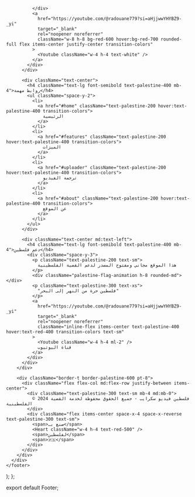 
              </div>
              <a 
                href="https://youtube.com/@radouane779?si=aHjjwwYHYBZ9-_yi" 
                target="_blank" 
                rel="noopener noreferrer"
                className="w-8 h-8 bg-red-600 hover:bg-red-700 rounded-full flex items-center justify-center transition-colors"
              >
                <Youtube className="w-4 h-4 text-white" />
              </a>
            </div>
          </div>

          <div className="text-center">
            <h4 className="text-lg font-semibold text-palestine-400 mb-4">روابط مهمة</h4>
            <ul className="space-y-2">
              <li>
                <a href="#home" className="text-palestine-200 hover:text-palestine-400 transition-colors">
                  الرئيسية
                </a>
              </li>
              <li>
                <a href="#features" className="text-palestine-200 hover:text-palestine-400 transition-colors">
                  الميزات
                </a>
              </li>
              <li>
                <a href="#uploader" className="text-palestine-200 hover:text-palestine-400 transition-colors">
                  ترجمة الفيديو
                </a>
              </li>
              <li>
                <a href="#about" className="text-palestine-200 hover:text-palestine-400 transition-colors">
                  عن الموقع
                </a>
              </li>
            </ul>
          </div>

          <div className="text-center md:text-left">
            <h4 className="text-lg font-semibold text-palestine-400 mb-4">دعم فلسطين</h4>
            <div className="space-y-3">
              <p className="text-palestine-200 text-sm">
                هذا الموقع مجاني ومفتوح المصدر لدعم القضية الفلسطينية
              </p>
              <div className="palestine-flag-animation h-8 rounded-md"></div>
              <p className="text-palestine-300 text-xs">
                "فلسطين حرة من النهر إلى البحر"
              </p>
              <a 
                href="https://youtube.com/@radouane779?si=aHjjwwYHYBZ9-_yi" 
                target="_blank" 
                rel="noopener noreferrer"
                className="inline-flex items-center text-palestine-400 hover:text-red-400 transition-colors text-sm"
              >
                <Youtube className="w-4 h-4 ml-2" />
                قناة اليوتيوب
              </a>
            </div>
          </div>
        </div>

        <div className="border-t border-palestine-600 pt-8">
          <div className="flex flex-col md:flex-row justify-between items-center">
            <div className="text-palestine-300 text-sm mb-4 md:mb-0">
              © 2024 فلسطين فيديو سكرايب - جميع الحقوق محفوظة لخدمة القضية الفلسطينية
            </div>
            <div className="flex items-center space-x-4 space-x-reverse text-palestine-300 text-sm">
              <span>صنع بـ</span>
              <Heart className="w-4 h-4 text-red-500" />
              <span>لفلسطين</span>
              <span>🇵🇸</span>
            </div>
          </div>
        </div>
      </div>
    </footer>
  );
};

export default Footer;
